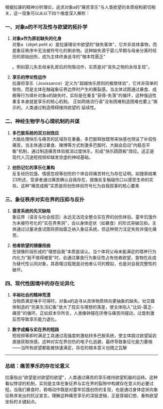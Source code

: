 根据拉康的精神分析理论，追求对象a的“痛苦享乐”与人类欲望的本质结构密切相关，这一现象可以从以下四个维度深入解析：

### 一、**对象a的不可及性与欲望的拓扑学**

1. **对象a作为原初缺失的化身**  
    对象a（objet petit a）是拉康理论中欲望的"缺失客体"，它并非具体事物，而是象征秩序中无法被符号化的剩余物。这种缺失源于婴儿早期与母亲分离时经历的原始创伤，成为主体终身追寻的"根本性匮乏"
    
    。例如婴儿失去母亲乳房后的吮吸动作，实质是对"丧失之物的永恒复现"。
    
2. **享乐的悖论性运作**  
    拉康将享乐（Jouissance）定义为"超越快乐原则的极限体验"，它并非简单的愉悦，而是主体在触碰象征界边界时产生的撕裂感。当主体试图通过暴食、成瘾等行为填补对象a的缺失时，实际是在重复"获得-失落"的循环，这种强迫性重复本身就是享乐的核心机制。
    正如网络流行语"没有困难制造困难也要上"揭示的，人类通过制造障碍维持欲望的 延续性。
    

### 二、**神经生物学与心理机制的共谋**

1. **多巴胺系统的双刃剑效应**  
    大脑处理快乐与痛苦的区域存在重叠，多巴胺释放既带来快感也预设了补偿性痛苦。当主体通过暴食、赌博等方式刺激多巴胺时，大脑会启动"内稳态平衡"机制，通过制造痛苦体验抵消过度快乐，形成"快乐跷跷板"效应。这正是现代人沉迷短视频却越发空虚的神经基础。
    
2. **创伤记忆的享乐化重构**  
    反复经历饥饿、情感忽视等创伤的个体会将痛苦转化为存在证明。如搜索结果23所述，受虐者通过痛苦确认自我存在，就像反复触碰伤口以感受生命的实存。这种"痛苦成瘾"实质是将创伤体验符号化为自我叙事的核心要素
    

### 三、**象征秩序对实在界的压抑与反扑**

1. **语言系统的先天缺陷**  
    象征界（语言与社会规范）永远无法完全整合实在界的创伤体验。童年饥饿作为未被符号化的"实在界黑洞"，会以身体症状（如暴食）的形式突破压抑。主体通过过量进食试图将原始匮乏纳入象征系统，但这种努力注定失败并强化痛苦。
    
2. **他者欲望的镜像扭曲**  
    在镜像阶段形成的"理想自我"本质是误认。当个体将父母未能满足的喂养行为内化为"我不值得被爱"时，会通过暴食行为象征性占有他者欲望。食物在此成为替代性认同对象，其吞噬过程既是对他者认可的模拟，也是对自我完整性的破坏。
    

### 四、**现代性困境中的存在论异化**

1. **丰裕社会的精神荒漠**  
    当物质满足唾手可得时，对象a的追寻从具体物质转向更抽象的缺失。社交媒体制造的"完美生活幻象"放大了现实与理想的落差，使主体陷入"比较-匮乏-痛苦"的循环。正如叔本华所言，人类像钟摆在厌倦与痛苦间摆动，过度刺激反而导致享乐能力退化。
    
2. **数字成瘾与实在界的短路**  
    短视频等即时满足工具通过高强度刺激劫持多巴胺系统，使主体跳过欲望延宕直接获取快感。这种对实在界创伤的电子化逃避，最终导致象征化能力萎缩——当所有欲望都能被快速满足，存在的根本意义也随之瓦解
    

---

### 总结：痛苦享乐的存在论意义

拉康指出"欲望是对欲望的欲望"，人类通过痛苦的享乐维持欲望机器的运转。这种看似悖谬的机制，实则是主体在象征界与实在界的裂隙中构建存在意义的必要过程。当我们暴食时，吞咽动作既是对童年饥饿创伤的复现，也是通过身体症状向象征秩序发出的抗议宣言。理解这种痛苦享乐的深层逻辑，正是穿越幻想、重构欲望坐标的关键起点。
